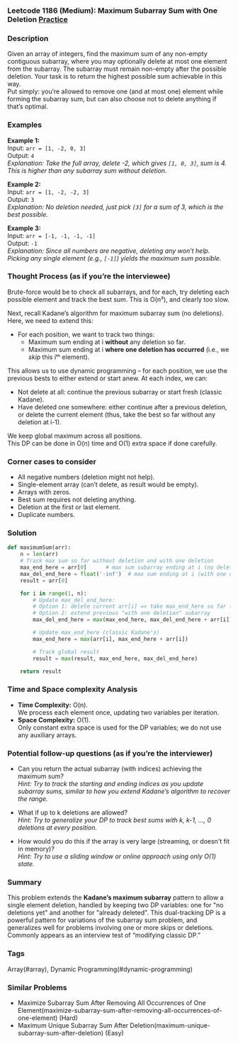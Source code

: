 ### Leetcode 1186 (Medium): Maximum Subarray Sum with One Deletion [Practice](https://leetcode.com/problems/maximum-subarray-sum-with-one-deletion)

### Description  
Given an array of integers, find the maximum sum of any non-empty contiguous subarray, where you may optionally delete at most one element from the subarray. The subarray must remain non-empty after the possible deletion. Your task is to return the highest possible sum achievable in this way.  
Put simply: you’re allowed to remove one (and at most one) element while forming the subarray sum, but can also choose not to delete anything if that’s optimal.

### Examples  

**Example 1:**  
Input: `arr = [1, -2, 0, 3]`  
Output: `4`  
*Explanation: Take the full array, delete -2, which gives `[1, 0, 3]`, sum is 4. This is higher than any subarray sum without deletion.*

**Example 2:**  
Input: `arr = [1, -2, -2, 3]`  
Output: `3`  
*Explanation: No deletion needed, just pick `[3]` for a sum of 3, which is the best possible.*

**Example 3:**  
Input: `arr = [-1, -1, -1, -1]`  
Output: `-1`  
*Explanation: Since all numbers are negative, deleting any won’t help. Picking any single element (e.g., `[-1]`) yields the maximum sum possible.*

### Thought Process (as if you’re the interviewee)  
Brute-force would be to check all subarrays, and for each, try deleting each possible element and track the best sum. This is O(n³), and clearly too slow.

Next, recall Kadane’s algorithm for maximum subarray sum (no deletions). Here, we need to extend this:  
- For each position, we want to track two things:  
  - Maximum sum ending at i **without** any deletion so far.  
  - Maximum sum ending at i **where one deletion has occurred** (i.e., we *skip* this iᵗʰ element).

This allows us to use dynamic programming – for each position, we use the previous bests to either extend or start anew. At each index, we can:
- Not delete at all: continue the previous subarray or start fresh (classic Kadane).
- Have deleted one somewhere: either continue after a previous deletion, or delete the current element (thus, take the best so far without any deletion at i-1).

We keep global maximum across all positions.  
This DP can be done in O(n) time and O(1) extra space if done carefully.

### Corner cases to consider  
- All negative numbers (deletion might not help).
- Single-element array (can’t delete, as result would be empty).
- Arrays with zeros.
- Best sum requires not deleting anything.
- Deletion at the first or last element.
- Duplicate numbers.

### Solution

```python
def maximumSum(arr):
    n = len(arr)
    # Track max sum so far without deletion and with one deletion
    max_end_here = arr[0]      # max sum subarray ending at i (no deletion)
    max_del_end_here = float('-inf')  # max sum ending at i (with one deletion)
    result = arr[0]

    for i in range(1, n):
        # Update max_del_end_here:
        # Option 1: delete current arr[i] => take max_end_here so far (i.e., delete arr[i])
        # Option 2: extend previous "with one deletion" subarray
        max_del_end_here = max(max_end_here, max_del_end_here + arr[i])

        # Update max_end_here (classic Kadane's)
        max_end_here = max(arr[i], max_end_here + arr[i])

        # Track global result
        result = max(result, max_end_here, max_del_end_here)

    return result
```

### Time and Space complexity Analysis  

- **Time Complexity:** O(n).  
  We process each element once, updating two variables per iteration.
- **Space Complexity:** O(1).  
  Only constant extra space is used for the DP variables; we do not use any auxiliary arrays.

### Potential follow-up questions (as if you’re the interviewer)  

- Can you return the actual subarray (with indices) achieving the maximum sum?  
  *Hint: Try to track the starting and ending indices as you update subarray sums, similar to how you extend Kadane’s algorithm to recover the range.*

- What if up to k deletions are allowed?  
  *Hint: Try to generalize your DP to track best sums with k, k-1, ..., 0 deletions at every position.*

- How would you do this if the array is very large (streaming, or doesn't fit in memory)?  
  *Hint: Try to use a sliding window or online approach using only O(1) state.*

### Summary
This problem extends the **Kadane’s maximum subarray** pattern to allow a single element deletion, handled by keeping two DP variables: one for "no deletions yet" and another for "already deleted". This dual-tracking DP is a powerful pattern for variations of the subarray sum problem, and generalizes well for problems involving one or more skips or deletions. Commonly appears as an interview test of “modifying classic DP.”

### Tags
Array(#array), Dynamic Programming(#dynamic-programming)

### Similar Problems
- Maximize Subarray Sum After Removing All Occurrences of One Element(maximize-subarray-sum-after-removing-all-occurrences-of-one-element) (Hard)
- Maximum Unique Subarray Sum After Deletion(maximum-unique-subarray-sum-after-deletion) (Easy)